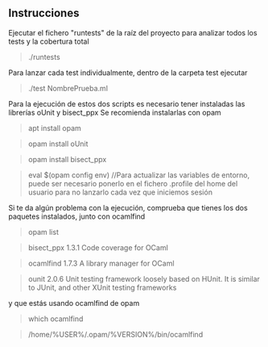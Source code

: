 Instrucciones
-------------

Ejecutar el fichero "runtests" de la raíz del proyecto para analizar todos los tests y la cobertura total
>./runtests

Para lanzar cada test individualmente, dentro de la carpeta test ejecutar
>./test NombrePrueba.ml

Para la ejecución de estos dos scripts es necesario tener instaladas las librerías oUnit y bisect_ppx
Se recomienda instalarlas con opam
>apt install opam

>opam install oUnit

>opam install bisect_ppx

>eval $(opam config env)  //Para actualizar las variables de entorno, puede ser necesario ponerlo en el fichero .profile del home del usuario para no lanzarlo cada vez que iniciemos sesión

Si te da algún problema con la ejecución, comprueba que tienes los dos paquetes instalados, junto con ocamlfind
>opam list

>bisect_ppx                    1.3.1  Code coverage for OCaml

>ocamlfind                     1.7.3  A library manager for OCaml

>ounit                         2.0.6  Unit testing framework loosely based on HUnit. It is similar to JUnit, and other XUnit testing frameworks

y que estás usando ocamlfind de opam
>which ocamlfind

>/home/%USER%/.opam/%VERSION%/bin/ocamlfind
